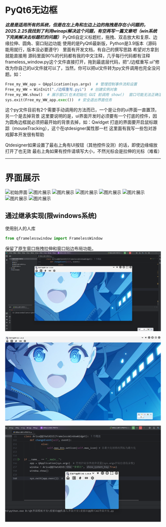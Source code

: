 # PyQt6无边框
***这是是适用所有的系统，但是在左上角和左边上边的拖拽是存在小问题的，2025.2.25我找到了利用winapi解决这个问题，有空再写一篇文章吧（win系统下完美解决去标题栏的问题）***
PyQt6自定义标题栏，拖拽、双击放大和复原、边缘拉伸、圆角、窗口贴边功能
使用的是PyQt6最新版，Python是3.9版本（源码能用就行，版本没必要遵守）
里面有开发文档，有自己的撰写思路
希望对方拿到就能直接用
源码里面90%的代码都有我的中文注释，几乎每行代码都有注释
frameless_window.py这个文件直接打开，拖到最底层代码，把“./边框重写.ui”修改为你自己的ui文件就可以了，当然，你可以把ui文件转为py文件调用也完全没问题。如：
```python
Free_my_WW_app = QApplication(sys.argv)  # 管理控制事件流和设置
Free_my_WW = WinInit("./边框重写.pyi")  # 创建实例对象
Free_my_WW.show()  # 展示窗口(在未初始化 GUI 前调用 show()	窗口可能无法正确渲染)
sys.exit(Free_my_WW_app.exec())  # 安全退出界面任务
```
这个py文件目前有2个需要手动调用的方法而已，一个是让你的ui界面一直置顶，另一个是去掉背景
这里要说明的是，ui界面开发时必须要有一个打底的控件，因为圆角边框就必须把最开始的背景去掉，如：Qwidget
打底的界面要开启鼠标跟踪（mouseTracking），这个在qtdesigner属性那一栏
这里面有我写一些包对游戏脚本开发很有帮助

Qtdesigner如果设置了最右上角有UI按钮（其他控件没测）的话，即使边缘缩放打开了也无效
最右上角如果有控件请填写大小，不然光标会是拉伸的光标（难看）

***
# 界面展示
![初始界面](https://github.com/yandifei/GUI_Designer-Qt6-/blob/main/UI%E5%9B%BE%E7%89%87/%E5%B1%95%E7%A4%BA%E5%9B%BE%E7%89%87.png?raw=true)
![图片展示](https://github.com/yandifei/GUI_Designer-Qt6-/blob/main/UI%E5%9B%BE%E7%89%87/%E5%B1%95%E7%A4%BA%E5%9B%BE%E7%89%871.png?raw=true)
![图片展示](https://github.com/yandifei/GUI_Designer-Qt6-/blob/main/UI%E5%9B%BE%E7%89%87/%E5%B1%95%E7%A4%BA%E5%9B%BE%E7%89%872.png?raw=true)
![图片展示](https://github.com/yandifei/GUI_Designer-Qt6-/blob/main/UI%E5%9B%BE%E7%89%87/%E5%B1%95%E7%A4%BA%E5%9B%BE%E7%89%873.png?raw=true)
![图片展示](https://github.com/yandifei/GUI_Designer-Qt6-/blob/main/UI%E5%9B%BE%E7%89%87/%E5%B1%95%E7%A4%BA%E5%9B%BE%E7%89%874.png?raw=true)
![图片展示](https://github.com/yandifei/GUI_Designer-Qt6-/blob/main/UI%E5%9B%BE%E7%89%87/%E5%B1%95%E7%A4%BA%E5%9B%BE%E7%89%875.png?raw=true)
![图片展示](https://github.com/yandifei/GUI_Designer-Qt6-/blob/main/UI%E5%9B%BE%E7%89%87/%E5%B1%95%E7%A4%BA%E5%9B%BE%E7%89%876.png?raw=true)
![图片展示](https://github.com/yandifei/GUI_Designer-Qt6-/blob/main/UI%E5%9B%BE%E7%89%87/%E5%B1%95%E7%A4%BA%E5%9B%BE%E7%89%877.png?raw=true)


## 通过继承实现(限windows系统)
使用别人的人库
```python
from qframelesswindow import FramelessWindow
```
保留了原生窗口拖拽拉伸和窗口贴边布局功能。
![图片展示](https://github.com/yandifei/GUI_Designer-Qt6/blob/7100d92b771949332d06be0d4abc863dcceae9f2/UI%E5%9B%BE%E7%89%87/%E7%BB%A7%E6%89%BF%E5%AE%9E%E7%8E%B01.png)

![图片展示](https://github.com/yandifei/GUI_Designer-Qt6/blob/7100d92b771949332d06be0d4abc863dcceae9f2/UI%E5%9B%BE%E7%89%87/%E7%BB%A7%E6%89%BF%E5%AE%9E%E7%8E%B02.png)

![图片展示](https://github.com/yandifei/GUI_Designer-Qt6/blob/7100d92b771949332d06be0d4abc863dcceae9f2/UI%E5%9B%BE%E7%89%87/%E7%BB%A7%E6%89%BF%E5%AE%9E%E7%8E%B03.png)